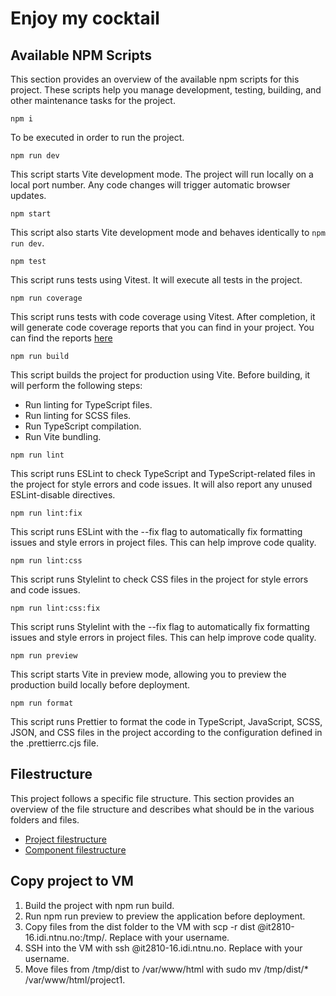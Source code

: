 # Enjoy my cocktail

## Available NPM Scripts

This section provides an overview of the available npm scripts for this project. These scripts help you manage development, testing, building, and other maintenance tasks for the project.

```
npm i
```

To be executed in order to run the project.

```
npm run dev
```

This script starts Vite development mode. The project will run locally on a local port number. Any code changes will trigger automatic browser updates.

```
npm start
```

This script also starts Vite development mode and behaves identically to `npm run dev`.

```cli
npm test
```

This script runs tests using Vitest. It will execute all tests in the project.

```cli
npm run coverage
```

This script runs tests with code coverage using Vitest. After completion, it will generate code coverage reports that you can find in your project. You can find the reports [here](./coverage/index.html)

```
npm run build
```

This script builds the project for production using Vite. Before building, it will perform the following steps:

- Run linting for TypeScript files.
- Run linting for SCSS files.
- Run TypeScript compilation.
- Run Vite bundling.

```cli
npm run lint
```

This script runs ESLint to check TypeScript and TypeScript-related files in the project for style errors and code issues. It will also report any unused ESLint-disable directives.

```cli
npm run lint:fix
```

This script runs ESLint with the --fix flag to automatically fix formatting issues and style errors in project files. This can help improve code quality.

```cli
npm run lint:css
```

This script runs Stylelint to check CSS files in the project for style errors and code issues.

```cli
npm run lint:css:fix
```

This script runs Stylelint with the --fix flag to automatically fix formatting issues and style errors in project files. This can help improve code quality.

```cli
npm run preview
```

This script starts Vite in preview mode, allowing you to preview the production build locally before deployment.

```cli
npm run format
```

This script runs Prettier to format the code in TypeScript, JavaScript, SCSS, JSON, and CSS files in the project according to the configuration defined in the .prettierrc.cjs file.

## Filestructure

This project follows a specific file structure. This section provides an overview of the file structure and describes what should be in the various folders and files.

- [Project filestructure](./docs/filestructure-project.md)
- [Component filestructure](./docs/filestructure-component.md)

## Copy project to VM

1. Build the project with npm run build.
2. Run npm run preview to preview the application before deployment.
3. Copy files from the dist folder to the VM with scp -r dist <username>@it2810-16.idi.ntnu.no:/tmp/. Replace <username> with your username.
4. SSH into the VM with ssh <username>@it2810-16.idi.ntnu.no. Replace <username> with your username.
5. Move files from /tmp/dist to /var/www/html with sudo mv /tmp/dist/\* /var/www/html/project1.
